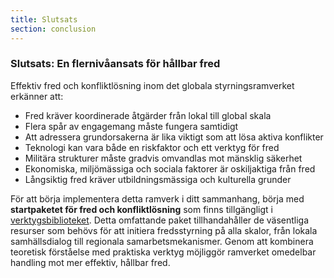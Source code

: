 ```yaml
---
title: Slutsats
section: conclusion
---
```


### Slutsats: En flernivåansats för hållbar fred

Effektiv fred och konfliktlösning inom det globala styrningsramverket erkänner att:
- Fred kräver koordinerade åtgärder från lokal till global skala
- Flera spår av engagemang måste fungera samtidigt
- Att adressera grundorsakerna är lika viktigt som att lösa aktiva konflikter
- Teknologi kan vara både en riskfaktor och ett verktyg för fred
- Militära strukturer måste gradvis omvandlas mot mänsklig säkerhet
- Ekonomiska, miljömässiga och sociala faktorer är oskiljaktiga från fred
- Långsiktig fred kräver utbildningsmässiga och kulturella grunder

För att börja implementera detta ramverk i ditt sammanhang, börja med **startpaketet för fred och konfliktlösning** som finns tillgängligt i [verktygsbiblioteket](/frameworks/tools/peace). Detta omfattande paket tillhandahåller de väsentliga resurser som behövs för att initiera fredsstyrning på alla skalor, från lokala samhällsdialog till regionala samarbetsmekanismer. Genom att kombinera teoretisk förståelse med praktiska verktyg möjliggör ramverket omedelbar handling mot mer effektiv, hållbar fred.
